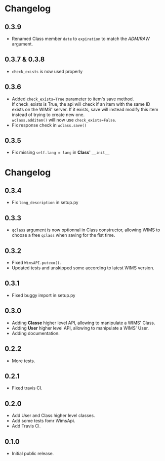 # Changelog


## 0.3.9

* Renamed Class member `date` to `expiration` to match the *ADM/RAW* argument.

## 0.3.7 & 0.3.8

* `check_exists` is now used properly


## 0.3.6

* Added `check_exists=True` parameter to item's save method.  
    If check_exists is True, the api will check if an item with the same ID
    exists on the WIMS' server. If it exists, save will instead modify this
    item instead of trying to create new one.  
    `wclass.additem()` will now use `check_exists=False`.
* Fix response check in `wclass.save()`


## 0.3.5

* Fix missing `self.lang = lang` in **Class**' `__init__`


# Changelog

## 0.3.4

* Fix `long_description` in setup.py


## 0.3.3

* `qclass` argument is now optionnal in Class constructor,
   allowing WIMS to choose a free `qclass` when saving for
   the fist time. 


## 0.3.2

* Fixed `WimsAPI.putexo()`.
* Updated tests and unskipped some according to latest WIMS version.


## 0.3.1

* Fixed buggy import in setup.py


## 0.3.0

* Adding **Classe** higher level API, allowing to manipulate a WIMS' Class.
* Adding **User** higher level API, allowing to manipulate a WIMS' User.
* Adding documentation.


## 0.2.2

* More tests.


## 0.2.1

* Fixed travis CI.


## 0.2.0

* Add User and Class higher level classes.
* Add some tests fomr WimsApi.
* Add Travis CI.


## 0.1.0

* Initial public release.
